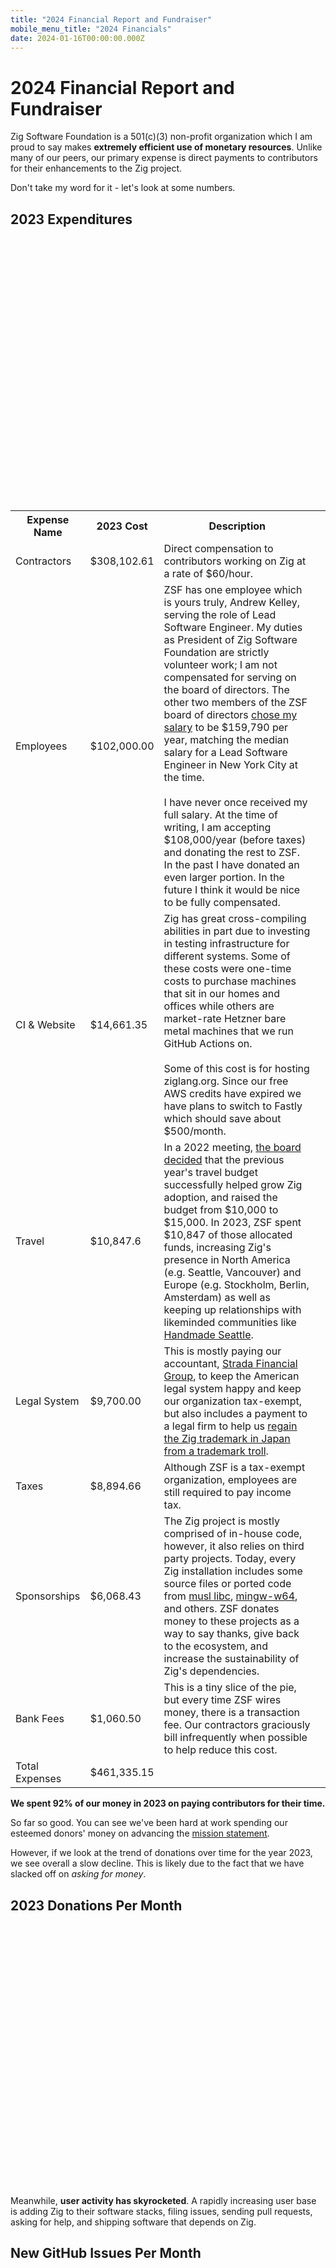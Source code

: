 ```yaml
---
title: "2024 Financial Report and Fundraiser"
mobile_menu_title: "2024 Financials"
date: 2024-01-16T00:00:00.000Z
---
```


<script src="/js/chartist-1.3.0.umd.js"></script>
<link rel="stylesheet" type="text/css" href="/js/chartist-1.3.0.css">
<style>
.ct-label {
    fill: black;
    color: black;
    font-weight: bold;
}
svg.ct-chart-bar, svg.ct-chart-line{
	overflow: visible;
}
td.description {
    white-space: normal;
}
@media (prefers-color-scheme:dark) {
    .ct-label {
        fill: white;
        color: white;
    }
}
</style>

# 2024 Financial Report and Fundraiser

Zig Software Foundation is a 501(c)(3) non-profit organization which I am proud
to say makes **extremely efficient use of monetary resources**. Unlike many of
our peers, our primary expense is direct payments to contributors for their
enhancements to the Zig project.

Don't take my word for it - let's look at some numbers.

## 2023 Expenditures

<div id="chart-categorized-expenses" style="height: 30em"></div>
<script>
  new Chartist.PieChart(
    '#chart-categorized-expenses',
    {
      series: [
        102000.00,
        14661.35,
        9700.00,
        6068.43,
        10847.6,
        8894.66,
        1060.50,
        308102.61,
      ],
      labels: [
        "Employees",
        "CI & Website",
        "Legal System",
        "Sponsorships",
        "Travel",
        "Taxes",
        "Bank Fees",
        "Contractors",
      ]
    },
    {
        labelPosition: 'outside',
        labelDirection: 'explode'
    }
  );
</script>

<table>
<tr>
<th>Expense Name</th>
<th>2023 Cost</th>
<th>Description</th>
</tr><tr>
<td>Contractors</td>
<td>$308,102.61</td>
<td class="description">Direct compensation to contributors working on Zig at a rate of $60/hour.</td>
</tr><tr>
<td>Employees</td>
<td>$102,000.00</td>
<td class="description">ZSF has one employee which is yours truly, Andrew Kelley, serving the role of 
Lead Software Engineer. My duties as President of Zig Software Foundation are
strictly volunteer work;
I am not compensated for serving on the board of directors. The other two
members of the ZSF board of directors
<a href="https://docs.google.com/document/d/1wPQtJxIgCo7SReJev-H7OZGgYt0k8LqECc4G4QYT0aE">chose my salary</a> to be $159,790 per year, matching
the median salary for a Lead Software Engineer in New York City at the time.
<br><br>
I have never once received my full salary. At the time of writing, I am accepting
$108,000/year (before taxes) and donating the rest to ZSF. In the past I have donated
an even larger portion. In the future I think it would be nice to be fully
compensated.
</td>
</tr><tr>
<td>CI & Website</td>
<td>$14,661.35</td>
<td class="description">Zig has great cross-compiling abilities in part
due to investing in testing infrastructure for different systems. Some of these costs were
one-time costs to purchase machines that sit in our homes and offices while others
are market-rate Hetzner bare metal machines that we run GitHub Actions on.
<br><br>
Some of this cost is for hosting ziglang.org. Since our free AWS credits have expired
we have plans to switch to Fastly which should save about $500/month.
</td>
</tr><tr>
<td>Travel</td>
<td>$10,847.6</td>
<td class="description">In a 2022 meeting, <a href="https://docs.google.com/document/d/1EqyZcd4AKu7Y9Zb_xdE_7q8i-NnqIz1BW8IiJxMX6Xc">the board decided</a>
that the previous year's travel budget successfully helped grow Zig adoption,
and raised the budget from $10,000 to $15,000. In 2023, ZSF spent $10,847
of those allocated funds, increasing Zig's presence in North America (e.g. Seattle, Vancouver) and Europe (e.g. Stockholm, Berlin, Amsterdam) as well as keeping up relationships with likeminded communities like
<a href="https://handmade-seattle.com/">Handmade Seattle</a>.
</td>
</tr><tr>
<td>Legal System</td>
<td>$9,700.00</td>
<td class="description">This is mostly paying our accountant,
<a href="https://www.stradafg.com/">Strada Financial Group</a>, to keep the American
legal system happy and keep our organization tax-exempt, but also includes a payment
to a legal firm to help us
<a href="/news/statement-regarding-zen-programming-language/">regain the Zig trademark in Japan from a trademark troll</a>.
</td>
</tr><tr>
<td>Taxes</td>
<td>$8,894.66</td>
<td class="description">Although ZSF is a tax-exempt organization, employees are still required
to pay income tax.</td>
</tr><tr>
<td>Sponsorships</td>
<td>$6,068.43</td>
<td class="description">The Zig project is mostly comprised of in-house code, however,
it also relies on third party projects. Today, every Zig
installation includes some source files or ported code from
<a href="http://musl.libc.org/">musl libc</a>,
<a href="https://www.mingw-w64.org/">mingw-w64</a>, and others.
ZSF donates money to these projects as a way to say thanks, give back to the ecosystem,
and increase the sustainability of Zig's dependencies.
</td>
</tr><tr>
<td>Bank Fees</td>
<td>$1,060.50</td>
<td class="description">This is a tiny slice of the pie, but every time ZSF
wires money, there is a transaction fee. Our contractors graciously bill
infrequently when possible to help reduce this cost.</td>
<td>
</tr><tr>
<td>Total Expenses</td>
<td>$461,335.15</td>
</tr>
</table>

**We spent 92% of our money in 2023 on paying contributors for their time.**

So far so good. You can see we've been hard at work spending our esteemed
donors' money on advancing the [mission statement](/zsf/#mission-statement).

However, if we look at the trend of donations over time for the year 2023, we
see overall a slow decline. This is likely due to the fact that we have slacked
off on *asking for money*.

## 2023 Donations Per Month

<div id="chart-donations-over-time" style="height: 30em"></div>
<script>
  new Chartist.LineChart(
    '#chart-donations-over-time',
    {
      labels: ["Jan", "Feb", "Mar", "Apr", "May", "Jun", "Jul", "Aug", "Sep", "Oct", "Nov", "Dec"],
      series: [[30860.52,27666.32,24618.06,17682.71,18499.45,18604.38,19719.44,20641.36,21068.52,27768.91,25648.49,16913.57]]
    },
    {
      low: 0,
      showArea: true,
      axisY: {
        labelInterpolationFnc: function(n) {
            return Intl.NumberFormat('en-US', {
                style: 'currency',
                currency: 'USD',
                maximumFractionDigits: 0
            }).format(n);
        }
      },
    }
  );
</script>

Meanwhile, **user activity has skyrocketed**. A rapidly increasing user base
is adding Zig to their software stacks, filing issues, sending pull requests,
asking for help, and shipping software that depends on Zig.

## New GitHub Issues Per Month

<div id="chart-issues" style="height: 30em"></div>
<script>
  new Chartist.LineChart(
    '#chart-issues',
    {
        series: [{ data: [
{ x: new Date("Nov 1 2015"), y: 0 },
{ x: new Date("Dec 1 2015"), y: 30 },
{ x: new Date("Jan 1 2016"), y: 37 },
{ x: new Date("Feb 1 2016"), y: 49 },
{ x: new Date("Mar 1 2016"), y: 5 },
{ x: new Date("Apr 1 2016"), y: 6 },
{ x: new Date("May 1 2016"), y: 13 },
{ x: new Date("Jun 1 2016"), y: 2 },
{ x: new Date("Jul 1 2016"), y: 1 },
{ x: new Date("Aug 1 2016"), y: 12 },
{ x: new Date("Sep 1 2016"), y: 14 },
{ x: new Date("Oct 1 2016"), y: 16 },
{ x: new Date("Nov 1 2016"), y: 6 },
{ x: new Date("Dec 1 2016"), y: 3 },
{ x: new Date("Jan 1 2017"), y: 2 },
{ x: new Date("Feb 1 2017"), y: 41 },
{ x: new Date("Mar 1 2017"), y: 9 },
{ x: new Date("Apr 1 2017"), y: 51 },
{ x: new Date("May 1 2017"), y: 48 },
{ x: new Date("Jun 1 2017"), y: 17 },
{ x: new Date("Jul 1 2017"), y: 15 },
{ x: new Date("Aug 1 2017"), y: 8 },
{ x: new Date("Sep 1 2017"), y: 50 },
{ x: new Date("Oct 1 2017"), y: 51 },
{ x: new Date("Nov 1 2017"), y: 59 },
{ x: new Date("Dec 1 2017"), y: 39 },
{ x: new Date("Jan 1 2018"), y: 24 },
{ x: new Date("Feb 1 2018"), y: 67 },
{ x: new Date("Mar 1 2018"), y: 44 },
{ x: new Date("Apr 1 2018"), y: 64 },
{ x: new Date("May 1 2018"), y: 66 },
{ x: new Date("Jun 1 2018"), y: 65 },
{ x: new Date("Jul 1 2018"), y: 78 },
{ x: new Date("Aug 1 2018"), y: 96 },
{ x: new Date("Sep 1 2018"), y: 83 },
{ x: new Date("Oct 1 2018"), y: 105 },
{ x: new Date("Nov 1 2018"), y: 46 },
{ x: new Date("Dec 1 2018"), y: 73 },
{ x: new Date("Jan 1 2019"), y: 28 },
{ x: new Date("Feb 1 2019"), y: 55 },
{ x: new Date("Mar 1 2019"), y: 64 },
{ x: new Date("Apr 1 2019"), y: 121 },
{ x: new Date("May 1 2019"), y: 111 },
{ x: new Date("Jun 1 2019"), y: 102 },
{ x: new Date("Jul 1 2019"), y: 134 },
{ x: new Date("Aug 1 2019"), y: 121 },
{ x: new Date("Sep 1 2019"), y: 102 },
{ x: new Date("Oct 1 2019"), y: 141 },
{ x: new Date("Nov 1 2019"), y: 135 },
{ x: new Date("Dec 1 2019"), y: 115 },
{ x: new Date("Jan 1 2020"), y: 138 },
{ x: new Date("Feb 1 2020"), y: 147 },
{ x: new Date("Mar 1 2020"), y: 156 },
{ x: new Date("Apr 1 2020"), y: 140 },
{ x: new Date("May 1 2020"), y: 172 },
{ x: new Date("Jun 1 2020"), y: 140 },
{ x: new Date("Jul 1 2020"), y: 144 },
{ x: new Date("Aug 1 2020"), y: 103 },
{ x: new Date("Sep 1 2020"), y: 127 },
{ x: new Date("Oct 1 2020"), y: 170 },
{ x: new Date("Nov 1 2020"), y: 218 },
{ x: new Date("Dec 1 2020"), y: 174 },
{ x: new Date("Jan 1 2021"), y: 170 },
{ x: new Date("Feb 1 2021"), y: 130 },
{ x: new Date("Mar 1 2021"), y: 124 },
{ x: new Date("Apr 1 2021"), y: 127 },
{ x: new Date("May 1 2021"), y: 99 },
{ x: new Date("Jun 1 2021"), y: 152 },
{ x: new Date("Jul 1 2021"), y: 123 },
{ x: new Date("Aug 1 2021"), y: 98 },
{ x: new Date("Sep 1 2021"), y: 97 },
{ x: new Date("Oct 1 2021"), y: 95 },
{ x: new Date("Nov 1 2021"), y: 68 },
{ x: new Date("Dec 1 2021"), y: 77 },
{ x: new Date("Jan 1 2022"), y: 115 },
{ x: new Date("Feb 1 2022"), y: 113 },
{ x: new Date("Mar 1 2022"), y: 102 },
{ x: new Date("Apr 1 2022"), y: 122 },
{ x: new Date("May 1 2022"), y: 87 },
{ x: new Date("Jun 1 2022"), y: 85 },
{ x: new Date("Jul 1 2022"), y: 113 },
{ x: new Date("Aug 1 2022"), y: 170 },
{ x: new Date("Sep 1 2022"), y: 243 },
{ x: new Date("Oct 1 2022"), y: 173 },
{ x: new Date("Nov 1 2022"), y: 226 },
{ x: new Date("Dec 1 2022"), y: 191 },
{ x: new Date("Jan 1 2023"), y: 202 },
{ x: new Date("Feb 1 2023"), y: 173 },
{ x: new Date("Mar 1 2023"), y: 120 },
{ x: new Date("Apr 1 2023"), y: 191 },
{ x: new Date("May 1 2023"), y: 171 },
{ x: new Date("Jun 1 2023"), y: 158 },
{ x: new Date("Jul 1 2023"), y: 173 },
{ x: new Date("Aug 1 2023"), y: 202 },
{ x: new Date("Sep 1 2023"), y: 187 },
{ x: new Date("Oct 1 2023"), y: 188 },
{ x: new Date("Nov 1 2023"), y: 224 },
{ x: new Date("Dec 1 2023"), y: 138 },
{ x: new Date("Jan 1 2024"), y: 145 }
    ]}]},
    {
      low: 0,
      showArea: true,
      axisX: {
        type: Chartist.FixedScaleAxis,
        divisor: 12,
        labelInterpolationFnc: function(value) {
          return new Date(value).toLocaleString(undefined, {
            year: 'numeric',
            month: 'short',
          });
        }
      }
    }
  );
</script>

<table style="float:left; padding-right: 2em">
<tr>
<th colspan="2">Average time to close issues</th>
</tr><tr>
<td>All Time</td>
<td>5 months</td>
</tr><tr>
<td>Past Year</td>
<td>7 months</td>
</tr><tr>
<td>Past Month</td>
<td>4 months</td>
</tr>
</table>

<table>
<tr>
<th colspan="2">Average time to close pull requests</th>
</tr><tr>
<td>All Time</td>
<td>12 days</td>
</tr><tr>
<td>Past Year</td>
<td>18 days</td>
</tr><tr>
<td>Past Month</td>
<td>about 1 month</td>
</tr>
</table>

Source: [Repo Trends](https://www.repotrends.com/ziglang/zig)

## Total GitHub Stars

<div id="chart-the-stars" style="height: 30em"></div>
<script>
  new Chartist.LineChart(
    '#chart-the-stars',
    {
      series: [{
        data: [
            {x: new Date("Fri Jan 08 2016 02:38:00 GMT-0700 (Mountain Standard Time)"), y: 0},
            {x: new Date("Mon Oct 15 2018 03:43:08 GMT-0700 (Mountain Standard Time)"), y: 1800},
            {x: new Date("Mon Sep 30 2019 15:01:31 GMT-0700 (Mountain Standard Time)"), y: 3690},
            {x: new Date("Fri Jul 03 2020 09:03:02 GMT-0700 (Mountain Standard Time)"), y: 5550},
            {x: new Date("Sun Jan 24 2021 13:25:39 GMT-0700 (Mountain Standard Time)"), y: 7410},
            {x: new Date("Sat Jul 24 2021 12:34:12 GMT-0700 (Mountain Standard Time)"), y: 9300},
            {x: new Date("Wed Dec 22 2021 07:22:25 GMT-0700 (Mountain Standard Time)"), y: 11160},
            {x: new Date("Sun Apr 24 2022 08:18:33 GMT-0700 (Mountain Standard Time)"), y: 13020},
            {x: new Date("Mon Jul 11 2022 18:42:09 GMT-0700 (Mountain Standard Time)"), y: 14910},
            {x: new Date("Mon Aug 29 2022 05:54:19 GMT-0700 (Mountain Standard Time)"), y: 16770},
            {x: new Date("Wed Dec 28 2022 16:11:02 GMT-0700 (Mountain Standard Time)"), y: 18630},
            {x: new Date("Sun Apr 02 2023 13:17:57 GMT-0700 (Mountain Standard Time)"), y: 20520},
            {x: new Date("Wed Jun 07 2023 07:50:41 GMT-0700 (Mountain Standard Time)"), y: 22380},
            {x: new Date("Mon Aug 07 2023 22:53:49 GMT-0700 (Mountain Standard Time)"), y: 24240},
            {x: new Date("Mon Oct 09 2023 09:06:48 GMT-0700 (Mountain Standard Time)"), y: 26130},
            {x: new Date("Wed Jan 10 2024 18:18:32 GMT-0700 (Mountain Standard Time)"), y: 27990},
            {x: new Date("Tue Jan 16 2024 19:45:54 GMT-0700 (Mountain Standard Time)"), y: 28123},
        ]
      }]
    },
    {
      low: 0,
      showArea: true,
      axisX: {
        type: Chartist.FixedScaleAxis,
        divisor: 8,
        labelInterpolationFnc: function(value) {
          return new Date(value).toLocaleString(undefined, {
            year: 'numeric',
            month: 'short',
            day: 'numeric'
          });
        }
      }
    }
  );
</script>

In response to this rising demand, we
[added incredible new members to the Zig core team](/news/welcome-jacob-young/).
Thanks to the income that was available to us in 2023, we were able to offer
new contracts.

## 2023 Income

<div id="chart-categorized-income" style="height: 30em"></div>
<script>
  new Chartist.PieChart(
    '#chart-categorized-income',
    {
      series: [
        19851.42,
        184800,
        22000,
        58666.67,
        15000.00,
        145462.88,
        8710.76,
      ],
      labels: [
        "Benevity",
        "Uber Support Contract",
        "TigerBeetle",
        "Bun",
        "Pex",
        "GitHub Sponsors",
        "Individuals",
      ]
    },
    {
        labelPosition: 'outside',
        labelDirection: 'explode'
    }
  );
</script>

<table>
<tr>
<th>Income Name</th>
<th>2023 Amount</th>
<th>Description</th>
</tr><tr>
<td>Uber Support Contract</td>
<td>$184,800.00</td>
<td class="description">Uber has wisely agreed to a support contract since
<a href="https://www.youtube.com/watch?v=SCj2J3HcEfc">they use the Zig toolchain</a>
and want a guaranteed Service-Level Agreement if they run into any bugs while using it.
Other companies are invited to follow in their footsteps and obtain a ZSF support contract in
order to guarantee speedy response when encountering a bug while using Zig.
</td>
</tr><tr>
<td>GitHub Sponsors</td>
<td>$145,462.88</td>
<td class="description"><a href="https://github.com/sponsors/ziglang">Zig on GitHub Sponsors</a>. This category contains a numerous amount of both individuals and companies. It's pretty convenient
for both ZSF and donors, as long as Microsoft keeps being cool about it. Hopefully they don't
alter the deal anytime soon. We lost a lot of donors when they dropped PayPal support.</td>
</tr><tr>
<td>Bun</td>
<td>$58,666.67</td>
<td class="description"><a href="https://bun.sh/">Bun</a> is a
fast JavaScript all-in-one toolkit built using the Zig programming language. The company
behind Bun sponsors ZSF in order to ensure that the tech stack they depend on
continues to flourish, improve, and become more widely adopted.</td>
</tr><tr>
<td>TigerBeetle</td>
<td>$22,000.00</td>
<td class="description"><a href="https://tigerbeetle.com/">TigerBeetle</a> is a database company
whose product is built on the Zig programming language and likewise sponsors ZSF. It's
good business practice to keep your software supply chain healthy.
</td>
</tr><tr>
<td>Benevity</td>
<td>$19,851.42</td>
<td class="description">Benevity helps us collect company-matched donations from employees.
This category contains a number of individuals.</td>
</tr><tr>
<td>Pex</td>
<td>$15,000.00</td>
<td class="description"><a href="https://pex.com/">Pex</a> is a company whose product helps
enable the fair and transparent use of copyrighted content.
</td>
</tr><tr>
<td>Individuals</td>
<td>$8,710.76</td>
<td class="description">This category contains people who donate via paper checks,
<a href="https://www.every.org/zig-software-foundation-inc/">via every.org</a>, or via
UK Online Giving Foundation.</td>
</tr><tr>
<td>Total Income</td>
<td>$454,491.73</td>
</tr>
</table>

However, with our current level of recurring income, we will not be able to renew
everyone's contracts, nor offer new contracts to Zig core team members.

## A Plea for Donations

We have extremely talented Zig core team members who want to renew their
contracts, and others who are interested to start getting paid for their
valuable work for the first time.

In order to do this, **we need more recurring donations**. I for one do not enjoy
asking for money, but in the interest of our users and contributors, it would
be irresponsible not to.

**Please sign up for a monthly donation** if you can. Our preferred donation method
is [via Every.org](https://www.every.org/zig-software-foundation-inc/f/help-zig-stay-indepe).
A fellow 501(c)(3) non-profit, they seamlessly manage gift receipts, and are not 
pivoting to AI [like GitHub is currently doing](https://github.blog/2023-11-08-universe-2023-copilot-transforms-github-into-the-ai-powered-developer-platform/), which frankly scares the shit
out of us.

<div id="every-donate-btn">
  <a href="https://www.every.org/zig-software-foundation-inc?utm_campaign=2024_financials#/donate">Donate</a>
  <script async defer src="https://embeds.every.org/0.4/button.js?explicit=1" id="every-donate-btn-js"></script>
  <script>
    function createWidget() {
      everyDotOrgDonateButton.createButton({
        selector: "#every-donate-btn",
        nonprofitSlug: "zig-software-foundation-inc",
        fontSize: "32px",
        label: "Sponsor"
      });
      everyDotOrgDonateButton.createWidget({
        selector: "#every-donate-btn",
        nonprofitSlug: "zig-software-foundation-inc",
        defaultDonationAmount: 10,
        defaultFrequency: 'monthly'
      });
        // Workaround for https://github.com/everydotorg/donate-button/issues/384
        let style = document.createElement('style');
        style.innerHTML = '#donation-input { color: black; } #privateNote { color: black }';
        document.getElementById("shadow-wrapper").shadowRoot.appendChild(style);
    }
    if (window.everyDotOrgDonateButton) {
      createWidget();
    } else {
      document.getElementById("every-donate-btn-js").addEventListener('load', createWidget);
    }
  </script>
</div>

<table>
<tr>
<th>Companies</th><td class="description">Contact us to get your logo on ziglang.org in exchange for a monthly donation.</td>
</tr><tr>
<th>Employees</th><td class="description">Check if your company matches donations to charities such as Zig Software Foundation. That 2x multiplier makes a huge difference. We're already in the system.</td>
</tr><tr>
<th>Venture Capitalists</th><td class="description">We are aware of a few startups betting on Zig as their language and toolchain of choice to build tomorrow's critical infrastructure. Helping the Zig Software Foundation reach v1.0 faster is one of the most efficient uses of capital you can make to boost your portfolio.</td>
</tr><tr>
<th>Individuals</th><td class="description">Can you spare $5-10 per month? This is our favorite
kind of donation because it helps diversify ZSF's income, keeping us free from undue influence
from any single party.</td>
</tr>
</table>

Huge thanks to all who graciously donate funds to our cause. Together we serve the users!
